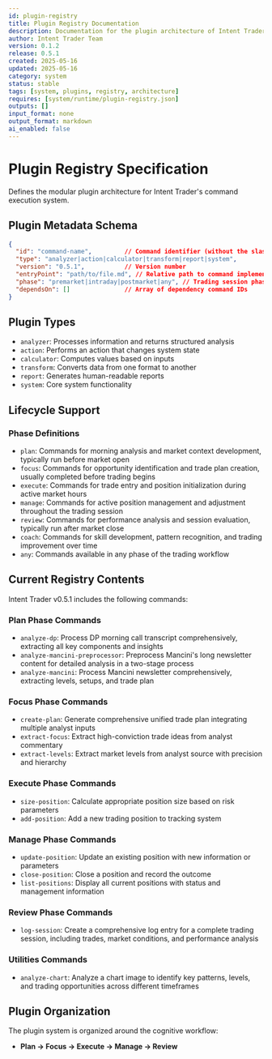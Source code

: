 ```yaml
---
id: plugin-registry
title: Plugin Registry Documentation
description: Documentation for the plugin architecture of Intent Trader
author: Intent Trader Team
version: 0.1.2
release: 0.5.1
created: 2025-05-16
updated: 2025-05-16
category: system
status: stable
tags: [system, plugins, registry, architecture]
requires: [system/runtime/plugin-registry.json]
outputs: []
input_format: none
output_format: markdown
ai_enabled: false
---
```


# Plugin Registry Specification

Defines the modular plugin architecture for Intent Trader's command execution system.

## Plugin Metadata Schema

```json
{
  "id": "command-name",         // Command identifier (without the slash)
  "type": "analyzer|action|calculator|transform|report|system",
  "version": "0.5.1",           // Version number
  "entryPoint": "path/to/file.md", // Relative path to command implementation
  "phase": "premarket|intraday|postmarket|any", // Trading session phase
  "dependsOn": []               // Array of dependency command IDs
}
```

## Plugin Types

- `analyzer`: Processes information and returns structured analysis
- `action`: Performs an action that changes system state
- `calculator`: Computes values based on inputs
- `transform`: Converts data from one format to another
- `report`: Generates human-readable reports
- `system`: Core system functionality

## Lifecycle Support

### Phase Definitions
- `plan`: Commands for morning analysis and market context development, typically run before market open
- `focus`: Commands for opportunity identification and trade plan creation, usually completed before trading begins
- `execute`: Commands for trade entry and position initialization during active market hours
- `manage`: Commands for active position management and adjustment throughout the trading session
- `review`: Commands for performance analysis and session evaluation, typically run after market close
- `coach`: Commands for skill development, pattern recognition, and trading improvement over time
- `any`: Commands available in any phase of the trading workflow

## Current Registry Contents

Intent Trader v0.5.1 includes the following commands:

### Plan Phase Commands
- `analyze-dp`: Process DP morning call transcript comprehensively, extracting all key components and insights
- `analyze-mancini-preprocessor`: Preprocess Mancini's long newsletter content for detailed analysis in a two-stage process
- `analyze-mancini`: Process Mancini newsletter comprehensively, extracting levels, setups, and trade plan

### Focus Phase Commands
- `create-plan`: Generate comprehensive unified trade plan integrating multiple analyst inputs
- `extract-focus`: Extract high-conviction trade ideas from analyst commentary
- `extract-levels`: Extract market levels from analyst source with precision and hierarchy

### Execute Phase Commands
- `size-position`: Calculate appropriate position size based on risk parameters
- `add-position`: Add a new trading position to tracking system

### Manage Phase Commands
- `update-position`: Update an existing position with new information or parameters
- `close-position`: Close a position and record the outcome
- `list-positions`: Display all current positions with status and management information

### Review Phase Commands
- `log-session`: Create a comprehensive log entry for a complete trading session, including trades, market conditions, and performance analysis

### Utilities Commands
- `analyze-chart`: Analyze a chart image to identify key patterns, levels, and trading opportunities across different timeframes

## Plugin Organization

The plugin system is organized around the cognitive workflow:
- **Plan → Focus → Execute → Manage → Review**
